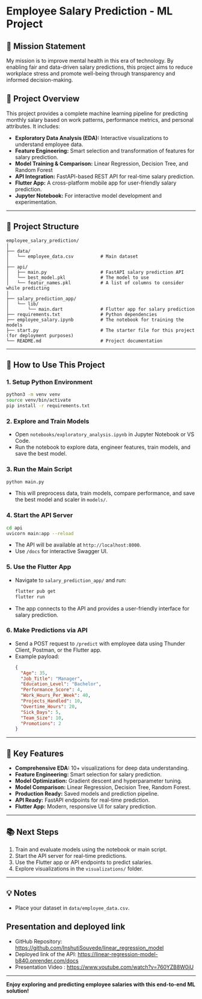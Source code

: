 # Employee Salary Prediction - ML Project

## 🌱 Mission Statement

My mission is to improve mental health in this era of technology. By enabling fair and data-driven salary predictions, this project aims to reduce workplace stress and promote well-being through transparency and informed decision-making.


## 🎯 Project Overview

This project provides a complete machine learning pipeline for predicting monthly salary based on work patterns, performance metrics, and personal attributes. It includes:

- **Exploratory Data Analysis (EDA):** Interactive visualizations to understand employee data.
- **Feature Engineering:** Smart selection and transformation of features for salary prediction.
- **Model Training & Comparison:** Linear Regression, Decision Tree, and Random Forest
- **API Integration:** FastAPI-based REST API for real-time salary prediction.
- **Flutter App:** A cross-platform mobile app for user-friendly salary prediction.
- **Jupyter Notebook:** For interactive model development and experimentation.

---

## 📁 Project Structure

```
employee_salary_prediction/
│
├── data/
│   └── employee_data.csv          # Main dataset
│
├── api/
│   ├── main.py                    # FastAPI salary prediction API
│   └── best_model.pkl             # The model to use
│   └── featur_names.pkl           # A list of columns to consider while predicting
│
├── salary_prediction_app/
│   └── lib/
│       └── main.dart              # Flutter app for salary prediction
├── requirements.txt               # Python dependencies
├── employee_salary.ipynb          # The notebook for training the models
├── start.py                       # The starter file for this project (for deployment purposes)
└── README.md                      # Project documentation
```

---

## 🚀 How to Use This Project

### 1. **Setup Python Environment**

```bash
python3 -m venv venv
source venv/bin/activate
pip install -r requirements.txt
```

### 2. **Explore and Train Models**

- Open `notebooks/exploratory_analysis.ipynb` in Jupyter Notebook or VS Code.
- Run the notebook to explore data, engineer features, train models, and save the best model.

### 3. **Run the Main Script**

```bash
python main.py
```
- This will preprocess data, train models, compare performance, and save the best model and scaler in `models/`.

### 4. **Start the API Server**

```bash
cd api
uvicorn main:app --reload
```
- The API will be available at `http://localhost:8000`.
- Use `/docs` for interactive Swagger UI.

### 5. **Use the Flutter App**

- Navigate to `salary_prediction_app/` and run:
  ```bash
  flutter pub get
  flutter run
  ```
- The app connects to the API and provides a user-friendly interface for salary prediction.

### 6. **Make Predictions via API**

- Send a POST request to `/predict` with employee data using Thunder Client, Postman, or the Flutter app.
- Example payload:
  ```json
  {
    "Age": 35,
    "Job_Title": "Manager",
    "Education_Level": "Bachelor",
    "Performance_Score": 4,
    "Work_Hours_Per_Week": 40,
    "Projects_Handled": 10,
    "Overtime_Hours": 20,
    "Sick_Days": 5,
    "Team_Size": 10,
    "Promotions": 2
  }
  ```

---

## 🧩 Key Features

- **Comprehensive EDA:** 10+ visualizations for deep data understanding.
- **Feature Engineering:** Smart selection for salary prediction.
- **Model Optimization:** Gradient descent and hyperparameter tuning.
- **Model Comparison:** Linear Regression, Decision Tree, Random Forest.
- **Production Ready:** Saved models and prediction pipeline.
- **API Ready:** FastAPI endpoints for real-time prediction.
- **Flutter App:** Modern, responsive UI for salary prediction.

---

## 📚 Next Steps

1. Train and evaluate models using the notebook or main script.
2. Start the API server for real-time predictions.
3. Use the Flutter app or API endpoints to predict salaries.
4. Explore visualizations in the `visualizations/` folder.

---

## 💡 Notes

- Place your dataset in `data/employee_data.csv`.

## Presentation and deployed link

- GitHub Repository: https://github.com/InshutiSouvede/linear_regression_model
- Deployed link of the API: https://linear-regression-model-b840.onrender.com/docs
- Presentation Video : https://www.youtube.com/watch?v=760YZB8W0jU

---

**Enjoy exploring and predicting employee salaries with this end-to-end ML solution!**